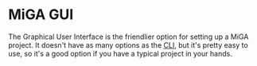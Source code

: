 # MiGA GUI

The Graphical User Interface is the friendlier option for setting up a MiGA
project. It doesn't have as many options as the [CLI](CLI.md), but it's pretty
easy to use, so it's a good option if you have a typical project in your hands.

